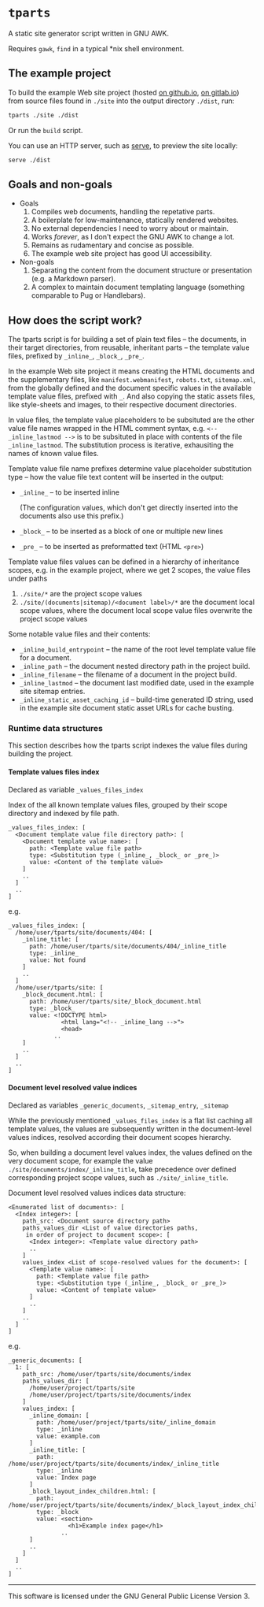 # `tparts`

A static site generator script written in GNU AWK.

Requires `gawk`, `find` in a typical \*nix shell environment.

## The example project

To build the example Web site project (hosted [on github.io](https://andis-sprinkis.github.io/tparts/), [on gitlab.io](https://andis-sprinkis.gitlab.io/tparts)) from source files found in `./site` into the output directory `./dist`, run:

```sh
tparts ./site ./dist
```

Or run the `build` script.

You can use an HTTP server, such as [serve](https://www.npmjs.com/package/serve), to preview the site locally:

```sh
serve ./dist
```

## Goals and non-goals

-   Goals
    1. Compiles web documents, handling the repetative parts.
    1. A boilerplate for low-maintenance, statically rendered websites.
    1. No external dependencies I need to worry about or maintain.
    1. Works _forever_, as I don't expect the GNU AWK to change a lot.
    1. Remains as rudamentary and concise as possible.
    1. The example web site project has good UI accessibility.
-   Non-goals
    1. Separating the content from the document structure or presentation (e.g. a Markdown parser).
    1. A complex to maintain document templating language (something comparable to Pug or Handlebars).

## How does the script work?

The tparts script is for building a set of plain text files – the documents, in their target directories, from reusable, inheritant parts – the template value files, prefixed by `_inline_`, `_block_`, `_pre_`.

In the example Web site project it means creating the HTML documents and the supplementary files, like `manifest.webmanifest`, `robots.txt`, `sitemap.xml`, from the globally defined and the document specific values in the available template value files, prefixed with `_`. And also copying the static assets files, like style-sheets and images, to their respective document directories.

In value files, the template value placeholders to be subsituted are the other value file names wrapped in the HTML comment syntax, e.g. `<-- _inline_lastmod -->` is to be subsituted in place with contents of the file `_inline_lastmod`. The substitution process is iterative, exhausiting the names of known value files.

Template value file name prefixes determine value placeholder substitution type – how the value file text content will be inserted in the output:

-   `_inline_` – to be inserted inline

    (The configuration values, which don't get directly inserted into the documents also use this prefix.)

-   `_block_` – to be inserted as a block of one or multiple new lines
-   `_pre_` – to be inserted as preformatted text (HTML `<pre>`)

Template value files values can be defined in a hierarchy of inheritance scopes, e.g. in the example project, where we get 2 scopes, the value files under paths

1.   `./site/*` are the project scope values
1.   `./site/(documents|sitemap)/<document label>/*` are the document local scope values, where the document local scope value files overwrite the project scope values

Some notable value files and their contents:

-   `_inline_build_entrypoint` – the name of the root level template value file for a document.
-   `_inline_path` – the document nested directory path in the project build.
-   `_inline_filename` – the filename of a document in the project build.
-   `_inline_lastmod` – the document last modified date, used in the example site sitemap entries.
-   `_inline_static_asset_caching_id` – build-time generated ID string, used in the example site document static asset URLs for cache busting.

### Runtime data structures

This section describes how the tparts script indexes the value files during building the project.

#### Template values files index

Declared as variable `_values_files_index`

Index of the all known template values files, grouped by their scope directory and indexed by file path.

```
_values_files_index: [
  <Document template value file directory path>: [
    <Document template value name>: [
      path: <Template value file path>
      type: <Substitution type (_inline_, _block_ or _pre_)>
      value: <Content of the template value>
    ]
    ..
  ]
  ..
]
```

e.g.

```
_values_files_index: [
  /home/user/tparts/site/documents/404: [
    _inline_title: [
      path: /home/user/tparts/site/documents/404/_inline_title
      type: _inline_
      value: Not found
    ]
    ..
  ]
  /home/user/tparts/site: [
    _block_document.html: [
      path: /home/user/tparts/site/_block_document.html
      type: _block_
      value: <!DOCTYPE html>
               <html lang="<!-- _inline_lang -->">
               <head>
             ..
    ]
    ..
  ]
  ..
]
```

#### Document level resolved value indices

Declared as variables `_generic_documents`, `_sitemap_entry`, `_sitemap`

While the previously mentioned `_values_files_index` is a flat list caching all template values, the values are subsequently written in the document-level values indices, resolved according their document scopes hierarchy.

So, when building a document level values index, the values defined on the very document scope, for example the value `./site/documents/index/_inline_title`, take precedence over defined corresponding project scope values, such as `./site/_inline_title`.

Document level resolved values indices data structure:

```
<Enumerated list of documents>: [
  <Index integer>: [
    path_src: <Document source directory path>
    paths_values_dir <List of value directories paths,
     in order of project to document scope>: [
      <Index integer>: <Template value directory path>
      ..
    ]
    values_index <List of scope-resolved values for the document>: [
      <Template value name>: [
        path: <Template value file path>
        type: <Substitution type (_inline_, _block_ or _pre_)>
        value: <Content of template value>
      ]
      ..
    ]
    ..
  ]
]
```

e.g.

```
_generic_documents: [
  1: [
    path_src: /home/user/tparts/site/documents/index
    paths_values_dir: [
      /home/user/project/tparts/site
      /home/user/project/tparts/site/documents/index
    ]
    values_index: [
      _inline_domain: [
        path: /home/user/project/tparts/site/_inline_domain
        type: _inline
        value: example.com
      ]
      _inline_title: [
        path: /home/user/project/tparts/site/documents/index/_inline_title
        type: _inline
        value: Index page
      ]
      _block_layout_index_children.html: [
        path: /home/user/project/tparts/site/documents/index/_block_layout_index_children.html
        type: _block
        value: <section>
                 <h1>Example index page</h1>
               ..
      ]
      ..
    ]
  ]
  ..
]
```

---

This software is licensed under the GNU General Public License Version 3.
